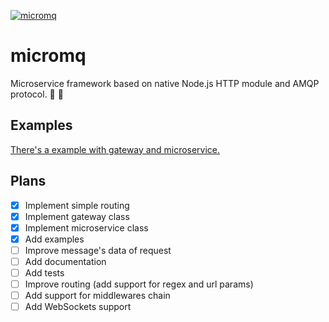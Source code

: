 [![micromq](https://img.shields.io/npm/v/micromq.svg?style=flat-square)](https://www.npmjs.com/package/micromq/)

# micromq

Microservice framework based on native Node.js HTTP module and AMQP protocol. 🔬 🐇

## Examples

[There's a example with gateway and microservice.](/examples)

## Plans

- [x] Implement simple routing
- [x] Implement gateway class
- [x] Implement microservice class
- [x] Add examples
- [ ] Improve message's data of request
- [ ] Add documentation
- [ ] Add tests
- [ ] Improve routing (add support for regex and url params) 
- [ ] Add support for middlewares chain
- [ ] Add WebSockets support
